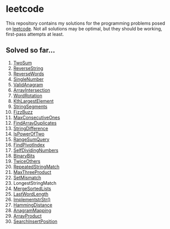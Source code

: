 # leetcode

This repository contains my solutions for the programming problems posed on [leetcode](https://leetcode.com/). 
Not all solutions may be optimal, but they should be working, first-pass attempts at least. 

## Solved so far...

1. [TwoSum](https://leetcode.com/problems/two-sum/description/)
2. [ReverseString](https://leetcode.com/problems/reverse-string/description/)
3. [ReverseWords](https://leetcode.com/problems/reverse-words-in-a-string/)
4. [SingleNumber](https://leetcode.com/problems/single-number/description/)
5. [ValidAnagram](https://leetcode.com/problems/valid-anagram/description/)
6. [ArrayIntersection](https://leetcode.com/problems/intersection-of-two-arrays/description/)
7. [WordRotation](https://leetcode.com/problems/rotate-array/description/)
8. [KthLargestElement](https://leetcode.com/problems/kth-largest-element-in-an-array/description/)
9. [StringSegments](https://leetcode.com/problems/number-of-segments-in-a-string/description/)
10. [FizzBuzz](https://leetcode.com/problems/fizz-buzz/description/)
11. [MaxConsecutiveOnes](https://leetcode.com/problems/max-consecutive-ones/description/)
12. [FindArrayDuplicates](https://leetcode.com/problems/find-all-duplicates-in-an-array/description/)
13. [StringDifference](https://leetcode.com/problems/find-the-difference/description/)
14. [IsPowerOfTwo](https://leetcode.com/problems/power-of-two/)
15. [RangeSumQuery](https://leetcode.com/problems/range-sum-query-immutable/description/)
16. [FindPivotIndex](https://leetcode.com/problems/find-pivot-index/description/)
17. [SelfDividingNumbers](https://leetcode.com/problems/self-dividing-numbers/description/)
18. [BinaryBits](https://leetcode.com/problems/binary-number-with-alternating-bits/description/)
19. [TwiceOthers](https://leetcode.com/problems/valid-parenthesis-string/description/)
20. [RepeatedStringMatch](https://leetcode.com/problems/repeated-string-match/description/)
21. [MaxThreeProduct](https://leetcode.com/problems/maximum-product-of-three-numbers/description/)
22. [SetMismatch](https://leetcode.com/problems/set-mismatch/description/)
23. LongestStringMatch
24. [MergeSortedLists](https://leetcode.com/problems/merge-two-sorted-lists/description/)
25. [LastWordLength](https://leetcode.com/problems/length-of-last-word/description/)
26. [ImplementstrStr()](https://leetcode.com/problems/implement-strstr/description/)
27. [HammingDistance](https://leetcode.com/problems/hamming-distance/description/)
28. [AnagramMapping](https://leetcode.com/problems/find-anagram-mappings/description/)
29. [ArrayProduct](https://www.programcreek.com/2014/07/leetcode-product-of-array-except-self-java/)
30. [SearchInsertPosition](https://leetcode.com/problems/search-insert-position/description/)